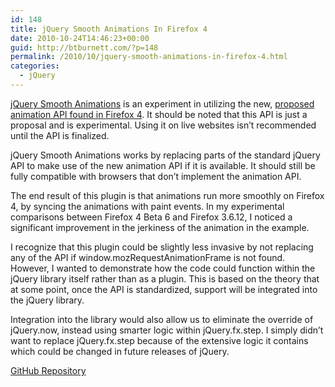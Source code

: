 ```yaml
---
id: 148
title: jQuery Smooth Animations In Firefox 4
date: 2010-10-24T14:46:23+00:00
guid: http://btburnett.com/?p=148
permalink: /2010/10/jquery-smooth-animations-in-firefox-4.html
categories:
  - jQuery
---
```

[jQuery Smooth Animations](http://github.com/btburnett3/jquery.smoothanim) is an experiment in utilizing the new, [proposed animation API found in Firefox 4](http://weblogs.mozillazine.org/roc/archives/2010/08/mozrequestanima.html). It should be noted that this API is just a proposal and is experimental. Using it on live websites isn&#8217;t recommended until the API is finalized.

jQuery Smooth Animations works by replacing parts of the standard jQuery API to make use of the new animation API if it is available. It should still be fully compatible with browsers that don&#8217;t implement the animation API.

The end result of this plugin is that animations run more smoothly on Firefox 4, by syncing the animations with paint events. In my experimental comparisons between Firefox 4 Beta 6 and Firefox 3.6.12, I noticed a significant improvement in the jerkiness of the animation in the example.

I recognize that this plugin could be slightly less invasive by not replacing any of the API if window.mozRequestAnimationFrame is not found. However, I wanted to demonstrate how the code could function within the jQuery library itself rather than as a plugin. This is based on the theory that at some point, once the API is standardized, support will be integrated into the jQuery library.

Integration into the library would also allow us to eliminate the override of jQuery.now, instead using smarter logic within jQuery.fx.step. I simply didn&#8217;t want to replace jQuery.fx.step because of the extensive logic it contains which could be changed in future releases of jQuery.

[GitHub Repository](http://github.com/btburnett3/jquery.smoothanim)